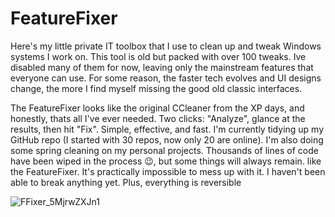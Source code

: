# FeatureFixer
Here's my little private IT toolbox that I use to clean up and tweak Windows systems I work on. This tool is old but packed with over 100 tweaks. Ive disabled many of them for now, leaving only the mainstream features that everyone can use. For some reason, the faster tech evolves and UI designs change, the more I find myself missing the good old classic interfaces.

The FeatureFixer looks like the original CCleaner from the XP days, and honestly, thats all I've ever needed. Two clicks: "Analyze", glance at the results, then hit "Fix". Simple, effective, and fast.
I'm currently tidying up my GitHub repo (I started with 30 repos, now only 20 are online). I'm also doing some spring cleaning on my personal projects. Thousands of lines of code have been wiped in the process 😉, but some things will always remain. like the FeatureFixer.
It's practically impossible to mess up with it. I haven't been able to break anything yet. Plus, everything is reversible

![FFixer_5MjrwZXJn1](https://github.com/user-attachments/assets/843a6c9d-e940-40ee-9204-c446eb8e839e)
